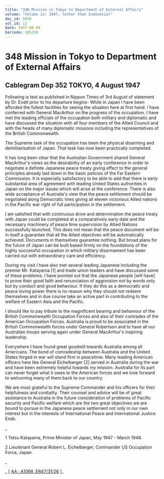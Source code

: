 ```yaml
---
title: "348 Mission in Tokyo to Department of External Affairs"
volume: "Volume 12: 1947, (other than Indonesia)"
doc_id: 5030
vol_id: 12
date: 1947-08-04
barcode: 195238
---
```


# 348 Mission in Tokyo to Department of External Affairs

## Cablegram Dep 352 TOKYO, 4 August 1947

Following is text as published in Nippon Times of 3rd August of statement by Dr. Evatt prior to his departure begins- While in Japan I have been afforded the fullest facilities for seeing the situation here at first hand. I have conferred with General MacArthur on the progress of the occupation. I have met the leading officials of the occupation both military and diplomatic and have discussed the situation with all four members of the Allied Council and with the heads of many diplomatic missions including the representatives of the British Commonwealth.

The Supreme task of the occupation has been the physical disarming and demilitarisation of Japan. That task has now been practically completed.

It has long been clear that the Australian Government shared General MacArthur's views as the desirability of an early conference in order to negotiate a definite Japanese peace treaty giving effect to the general principles already laid down in the basic policies of the Far Eastern Commission. It is especially satisfactory to be able to add that there is early substantial area of agreement with leading United States authorities in Japan on the major issues which will arise at the conference. There is also wide acceptance of Australia's view that the peace settlement should be negotiated along Democratic lines giving all eleven victorious Allied nations in the Pacific war right of full participation in the settlement.

I am satisfied that with continuous drive and determination the peace treaty with Japan could be completed at a comparatively early date and the necessary machinery of peace time supervision by Allied Nations successfully launched. This does not mean that the peace document will be in itself a guarantee that all the Allied objectives will be automatically achieved. Documents in themselves guarantee nothing. But broad plans for the future of Japan can be built based firmly on the foundations of the highly successful occupation in which military disarmament has been carried out with extraordinary care and efficiency.

During my visit I have also met several leading Japanese including the premier Mr. Katayama [1] and trade union leaders and have discussed some of these problems. I have pointed out that the Japanese people [will have] to prove their good faith and renunciation of aggression not by words only but by conduct and good behaviour. If they do this as a democratic and peace loving power there is no reason why they should not redeem themselves and in due course take an active part in contributing to the welfare of Eastern Asia and the Pacific.

I should like to pay tribute to the magnificent bearing and behaviour of the British Commonwealth Occupation Forces and also of their comrades of the American Occupation Forces. Australia is proud to be associated in the British Commonwealth forces under General Robertson and to have all our Australian troops serving again under General MacArthur's inspiring leadership.

Everywhere I have found great goodwill towards Australia among all Americans. The bond of comradeship between Australia and the United States forged in war will stand firm in peacetime. Many leading American officers here like General Eichelberger [2] served in Australia during the war and have been extremely helpful towards my mission. Australia for its part can never forget what it owes to the American forces and we look forward to welcoming many of them back to our country.

We are most grateful to the Supreme Commander and his officers for their helpfulness and cordiality. Their counsel and advice will be of great assistance to Australia in the future consideration of problems of Pacific security and Pacific welfare which are the two great objectives we are bound to pursue in the Japanese peace settlement not only in our own interest but in the interests of International Peace and International Justice. Ends.

_

1 Tetsu Katayama, Prime Minister of Japan, May 1947 - March 1948.

2 Lieutenant General Robert L. Eichelberger, Commander US Occupation Force, Japan.

_

_ [ [AA : A1068, ER47/31/26](http://www.naa.gov.au/cgi-bin/Search?O=I&Number=195238) ]_
